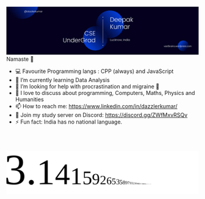 
<!--
**dazzlerkumar/dazzlerkumar** is a ✨ _special_ ✨ repository because its `README.md` (this file) appears on your GitHub profile.
-->
![profile banner](/banner.png "Banner")
Namaste 🙏
+ 💻 Favourite Programming langs : CPP (always) and JavaScript 
+ 🌱 I’m currently learning Data Analysis
+ 🤔 I’m looking for help with procrastination and migraine 🥵
+ 💬 I love to discuss about programming, Computers, Maths, Physics and Humanities
+ 📫 How to reach me: https://www.linkedin.com/in/dazzlerkumar/
+ 🔁 Join my study server on Discord: https://discord.gg/ZWfMxvRSQv
+ ⚡ Fun fact: India has no national language. 
<br>
<br>

![profile banner](/pie.png "Banner")
